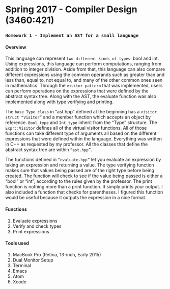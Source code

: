# Spring 2017 - Compiler Design (3460:421)
### **`Homework 1 - Implement an AST for a small language`**

#### Overview
  This language can represent `two different kinds of types`: bool and int. Using expressions, this language can perform computations, ranging from addition to integer division. Aside from that, this language can also compare different expressions using the common operands such as greater than and less than, equal to, not equal to, and many of the other common ones seen in mathematics. Through the `visitor pattern` that was implemented, users can perform operations on the expressions that were defined by the abstract syntax tree. Along with the AST, the evaluate function was also implemented along with type verifying and printing. 
  
  The `base Type class` in “ast.hpp” defined at the beginning has a `visitor struct “Visitor”` and a member function which accepts an object by reference. `Bool_type` and `Int_type` inherit from the “Type” structure. The `Expr::Visitor` defines all of the virtual visitor functions. All of those functions can take different type of arguments all based on the different expressions that were defined within the language. Everything was written in C++ as requested by my professor. All the classes that define the abstract syntax tree are within `“ast.hpp”`.
  
  The  functions defined in `“evaluate.hpp”` let you evaluate an expression by taking an expression and returning a value. The type verifying function makes sure that values being passed are of the right type before being created. The function will check to see if the value being passed is either a “bool” or “int”, according to the rules given by the professor. The print function is nothing more than a print function. It simply prints your output. I also included a function that checks for parentheses. I figured this function would be useful because it outputs the expression in a nice format. 

#### Functions
1. Evaluate expressions
2. Verify and check types
3. Print expressions

#### Tools used
 
1. MacBook Pro (Retina, 13-inch, Early 2015)
2. Dual Monitor Setup
3. Terminal
4. Emacs
5. Atom
6. Xcode




